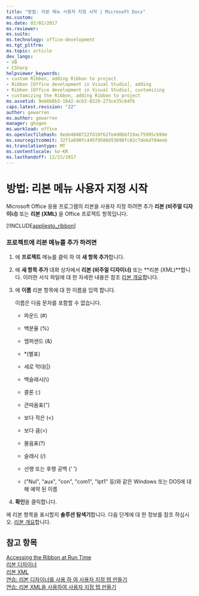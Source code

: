```yaml
---
title: "방법: 리본 메뉴 사용자 지정 시작 | Microsoft Docs"
ms.custom: 
ms.date: 02/02/2017
ms.reviewer: 
ms.suite: 
ms.technology: office-development
ms.tgt_pltfrm: 
ms.topic: article
dev_langs:
- VB
- CSharp
helpviewer_keywords:
- custom Ribbon, adding Ribbon to project
- Ribbon [Office development in Visual Studio], adding
- Ribbon [Office development in Visual Studio], customizing
- customizing the Ribbon, adding Ribbon to project
ms.assetid: 9eb6b8b3-1842-4cb3-8229-273ce35c64fb
caps.latest.revision: "22"
author: gewarren
ms.author: gewarren
manager: ghogen
ms.workload: office
ms.openlocfilehash: 8ede4048722fd18f62fe4d0bbf19ac75995cb99e
ms.sourcegitcommit: 32f1a690fc445f9586d53698fc82c7debd784eeb
ms.translationtype: MT
ms.contentlocale: ko-KR
ms.lasthandoff: 12/22/2017
---
```

# <a name="how-to-get-started-customizing-the-ribbon"></a>방법: 리본 메뉴 사용자 지정 시작
  Microsoft Office 응용 프로그램의 리본을 사용자 지정 하려면 추가 **리본 (비주얼 디자이너)** 또는 **리본 (XML)** 을 Office 프로젝트 항목입니다.  
  
 [!INCLUDE[appliesto_ribbon](../vsto/includes/appliesto-ribbon-md.md)]  
  
### <a name="to-add-a-ribbon-to-a-project"></a>프로젝트에 리본 메뉴를 추가 하려면  
  
1.  에 **프로젝트** 메뉴를 클릭 하 여 **새 항목 추가**합니다.  
  
2.  에 **새 항목 추가** 대화 상자에서 **리본 (비주얼 디자이너)** 또는 **리본 (XML)**합니다. 이러한 서식 파일에 대 한 자세한 내용은 참조 [리본 개요](../vsto/ribbon-overview.md)합니다.  
  
3.  에 **이름** 리본 항목에 대 한 이름을 입력 합니다.  
  
     이름은 다음 문자를 포함할 수 없습니다.  
  
    -   파운드 (#)  
  
    -   백분율 (%)  
  
    -   앰퍼샌드 (&)  
  
    -   *(별표)  
  
    -   세로 막대(|)  
  
    -   백슬래시(\\)  
  
    -   콜론 (:)  
  
    -   큰따옴표(")  
  
    -   보다 작은 (\<)  
  
    -   보다 큼(>)  
  
    -   물음표(?)  
  
    -   슬래시 (/)  
  
    -   선행 또는 후행 공백 (' ')  
  
    -   ("Nul", "aux", "con", "com1", "lpt1" 등)와 같은 Windows 또는 DOS에 대해 예약 된 이름  
  
4.  **확인**을 클릭합니다.  
  
 에 리본 항목을 표시할지 **솔루션 탐색기**합니다. 다음 단계에 대 한 정보를 참조 하십시오. [리본 개요](../vsto/ribbon-overview.md)합니다.  
  
## <a name="see-also"></a>참고 항목  
 [Accessing the Ribbon at Run Time](../vsto/accessing-the-ribbon-at-run-time.md)   
 [리본 디자이너](../vsto/ribbon-designer.md)   
 [리본 XML](../vsto/ribbon-xml.md)   
 [연습: 리본 디자이너를 사용 하 여 사용자 지정 탭 만들기](../vsto/walkthrough-creating-a-custom-tab-by-using-the-ribbon-designer.md)   
 [연습: 리본 XML을 사용하여 사용자 지정 탭 만들기](../vsto/walkthrough-creating-a-custom-tab-by-using-ribbon-xml.md)  
  
  